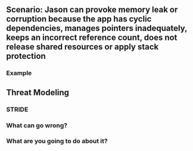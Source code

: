 ## Scenario: Jason can provoke memory leak or corruption because the app has cyclic dependencies, manages pointers inadequately, keeps an incorrect reference count, does not release shared resources or apply stack protection

### Example

## Threat Modeling

### STRIDE

### What can go wrong?

### What are you going to do about it?